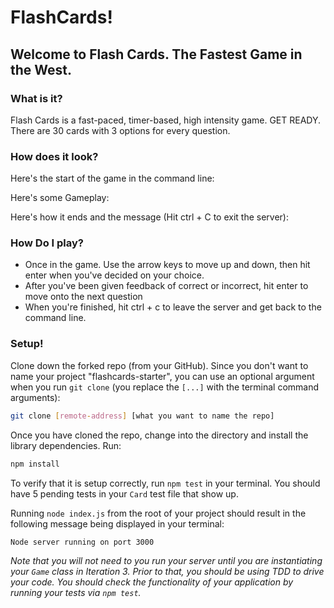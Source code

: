 # FlashCards!

## Welcome to Flash Cards. The Fastest Game in the West.

### What is it?

Flash Cards is a fast-paced, timer-based, high intensity game. GET READY. There are 30 cards with 3 options for every question. 

### How does it look? 

Here's the start of the game in the command line:

Here's some Gameplay:

Here's how it ends and the message (Hit ctrl + C to exit the server):


### How Do I play?

* Once in the game. Use the arrow keys to move up and down, then hit enter when you've decided on your choice. 
* After you've been given feedback of correct or incorrect, hit enter to move onto the next question
* When you're finished, hit ctrl + c to leave the server and get back to the command line.


### Setup!

Clone down the forked repo (from your GitHub). Since you don't want to name your project "flashcards-starter", you can use an optional argument when you run `git clone` (you replace the `[...]` with the terminal command arguments):

```bash
git clone [remote-address] [what you want to name the repo]
```

Once you have cloned the repo, change into the directory and install the library dependencies. Run:

```bash
npm install
```

To verify that it is setup correctly, run `npm test` in your terminal. You should have 5 pending tests in your `Card` test file that show up.

Running `node index.js` from the root of your project should result in the following message being displayed in your terminal: 

```bash
Node server running on port 3000
```

*Note that you will not need to you run your server until you are instantiating your `Game` class in Iteration 3. Prior to that, you should be using TDD to drive your code. You should check the functionality of your application by running your tests via `npm test`.*
